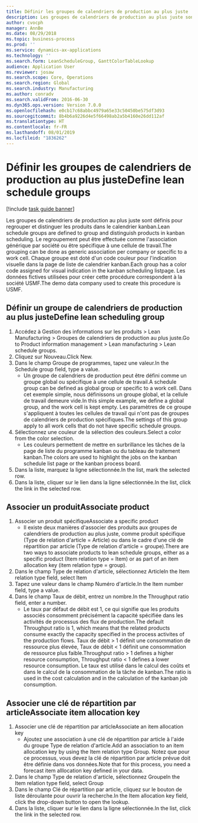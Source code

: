 ```yaml
---
title: Définir les groupes de calendriers de production au plus juste
description: Les groupes de calendriers de production au plus juste sont définis pour regrouper et distinguer les produits dans le calendrier kanban.
author: cvocph
manager: AnnBe
ms.date: 08/29/2018
ms.topic: business-process
ms.prod: ''
ms.service: dynamics-ax-applications
ms.technology: ''
ms.search.form: LeanScheduleGroup, GanttColorTableLookup
audience: Application User
ms.reviewer: josaw
ms.search.scope: Core, Operations
ms.search.region: Global
ms.search.industry: Manufacturing
ms.author: conradv
ms.search.validFrom: 2016-06-30
ms.dyn365.ops.version: Version 7.0.0
ms.openlocfilehash: e0cb17c68abbc4979a65e33c50450be575df3d93
ms.sourcegitcommit: 8b4b6a9226d4e5f66498ab2a5b4160e26dd112af
ms.translationtype: HT
ms.contentlocale: fr-FR
ms.lasthandoff: 08/01/2019
ms.locfileid: "1836262"
---
```

# <a name="define-lean-schedule-groups"></a><span data-ttu-id="c1509-103">Définir les groupes de calendriers de production au plus juste</span><span class="sxs-lookup"><span data-stu-id="c1509-103">Define lean schedule groups</span></span>

[!include [task guide banner](../../includes/task-guide-banner.md)]

<span data-ttu-id="c1509-104">Les groupes de calendriers de production au plus juste sont définis pour regrouper et distinguer les produits dans le calendrier kanban.</span><span class="sxs-lookup"><span data-stu-id="c1509-104">Lean schedule groups are defined to group and distinguish products in kanban scheduling.</span></span> <span data-ttu-id="c1509-105">Le regroupement peut être effectuée comme l'association générique par société ou être spécifique à une cellule de travail.</span><span class="sxs-lookup"><span data-stu-id="c1509-105">The grouping can be done as generic association per company or specific to a work cell.</span></span> <span data-ttu-id="c1509-106">Chaque groupe est doté d'un code couleur pour l'indication visuelle dans la page de liste de calendrier kanban.</span><span class="sxs-lookup"><span data-stu-id="c1509-106">Each group has a color code assigned for visual indication in the kanban scheduling listpage.</span></span> <span data-ttu-id="c1509-107">Les données fictives utilisées pour créer cette procédure correspondent à la société USMF.</span><span class="sxs-lookup"><span data-stu-id="c1509-107">The demo data company used to create this procedure is USMF.</span></span>


## <a name="define-lean-scheduling-group"></a><span data-ttu-id="c1509-108">Définir un groupe de calendriers de production au plus juste</span><span class="sxs-lookup"><span data-stu-id="c1509-108">Define lean scheduling group</span></span>
1. <span data-ttu-id="c1509-109">Accédez à Gestion des informations sur les produits > Lean Manufacturing > Groupes de calendriers de production au plus juste.</span><span class="sxs-lookup"><span data-stu-id="c1509-109">Go to Product information management > Lean manufacturing > Lean schedule groups.</span></span>
2. <span data-ttu-id="c1509-110">Cliquez sur Nouveau.</span><span class="sxs-lookup"><span data-stu-id="c1509-110">Click New.</span></span>
3. <span data-ttu-id="c1509-111">Dans le champ Groupe de programmes, tapez une valeur.</span><span class="sxs-lookup"><span data-stu-id="c1509-111">In the Schedule group field, type a value.</span></span>
    * <span data-ttu-id="c1509-112">Un groupe de calendriers de production peut être défini comme un groupe global ou spécifique à une cellule de travail.</span><span class="sxs-lookup"><span data-stu-id="c1509-112">A schedule group can be defined as global group or specific to a work cell.</span></span> <span data-ttu-id="c1509-113">Dans cet exemple simple, nous définissons un groupe global, et la cellule de travail demeure vide.</span><span class="sxs-lookup"><span data-stu-id="c1509-113">In this simple example, we define a global group, and the work cell is kept empty.</span></span> <span data-ttu-id="c1509-114">Les paramètres de ce groupe s'appliquent à toutes les cellules de travail qui n'ont pas de groupes de calendriers de production spécifiques.</span><span class="sxs-lookup"><span data-stu-id="c1509-114">The settings of this group apply to all work cells that do not have specific schedule groups.</span></span>  
4. <span data-ttu-id="c1509-115">Sélectionnez une couleur de la sélection des couleurs.</span><span class="sxs-lookup"><span data-stu-id="c1509-115">Select a color from the color selection.</span></span>
    * <span data-ttu-id="c1509-116">Les couleurs permettent de mettre en surbrillance les tâches de la page de liste du programme kanban ou du tableau de traitement kanban.</span><span class="sxs-lookup"><span data-stu-id="c1509-116">The colors are used to highlight the jobs on the kanban schedule list page or the kanban process board.</span></span>  
5. <span data-ttu-id="c1509-117">Dans la liste, marquez la ligne sélectionnée.</span><span class="sxs-lookup"><span data-stu-id="c1509-117">In the list, mark the selected row.</span></span>
6. <span data-ttu-id="c1509-118">Dans la liste, cliquer sur le lien dans la ligne sélectionnée.</span><span class="sxs-lookup"><span data-stu-id="c1509-118">In the list, click the link in the selected row.</span></span>

## <a name="associate-product"></a><span data-ttu-id="c1509-119">Associer un produit</span><span class="sxs-lookup"><span data-stu-id="c1509-119">Associate product</span></span>
1. <span data-ttu-id="c1509-120">Associer un produit spécifique</span><span class="sxs-lookup"><span data-stu-id="c1509-120">Associate a specific product</span></span>
    * <span data-ttu-id="c1509-121">Il existe deux manières d'associer des produits aux groupes de calendriers de production au plus juste, comme produit spécifique (Type de relation d'article = Article) ou dans le cadre d'une clé de répartition par article (Type de relation d'article = groupe).</span><span class="sxs-lookup"><span data-stu-id="c1509-121">There are two ways to associate products to lean schedule groups, either as a specific product (Item relation type = Item) or as part of an item allocation key (item relation type = group).</span></span>    
2. <span data-ttu-id="c1509-122">Dans le champ Type de relation d'article, sélectionnez Article</span><span class="sxs-lookup"><span data-stu-id="c1509-122">In the Item relation type field, select Item</span></span>
3. <span data-ttu-id="c1509-123">Tapez une valeur dans le champ Numéro d'article.</span><span class="sxs-lookup"><span data-stu-id="c1509-123">In the Item number field, type a value.</span></span>
4. <span data-ttu-id="c1509-124">Dans le champ Taux de débit, entrez un nombre.</span><span class="sxs-lookup"><span data-stu-id="c1509-124">In the Throughput ratio field, enter a number.</span></span>
    * <span data-ttu-id="c1509-125">Le taux par défaut de débit est 1, ce qui signifie que les produits associés consomment précisément la capacité spécifiée dans les activités de processus des flux de production.</span><span class="sxs-lookup"><span data-stu-id="c1509-125">The default Throughput ratio is 1, which means that the related products consume exactly the capacity specified in the process activites of the production flows.</span></span> <span data-ttu-id="c1509-126">Taux de débit > 1 définit une consommation de ressource plus élevée, Taux de débit < 1 définit une consommation de ressource plus faible.</span><span class="sxs-lookup"><span data-stu-id="c1509-126">Throughput ratio > 1 defines a higher resource consumption, Throughput ratio < 1 defines a lower resource consumption.</span></span> <span data-ttu-id="c1509-127">Le taux est utilisé dans le calcul des coûts et dans le calcul de la consommation de la tâche de kanban.</span><span class="sxs-lookup"><span data-stu-id="c1509-127">The ratio is used in the cost calculation and in the calculation of the kanban job consumption.</span></span>  

## <a name="associate-item-allocation-key"></a><span data-ttu-id="c1509-128">Associer une clé de répartition par article</span><span class="sxs-lookup"><span data-stu-id="c1509-128">Associate item allocation key</span></span>
1. <span data-ttu-id="c1509-129">Associer une clé de répartition par article</span><span class="sxs-lookup"><span data-stu-id="c1509-129">Associate an item allocation key</span></span>
    * <span data-ttu-id="c1509-130">Ajoutez une association à une clé de répartition par article à l'aide du groupe Type de relation d'article.</span><span class="sxs-lookup"><span data-stu-id="c1509-130">Add an association to an item allocation key by using the Item relation type Group.</span></span>   <span data-ttu-id="c1509-131">Notez que pour ce processus, vous devez la clé de répartition par article prévue doit être définie dans vos données.</span><span class="sxs-lookup"><span data-stu-id="c1509-131">Note that for this process, you need a forecast item alllocation key defined in your data.</span></span>  
2. <span data-ttu-id="c1509-132">Dans le champ Type de relation d'article, sélectionnez Groupe</span><span class="sxs-lookup"><span data-stu-id="c1509-132">In the Item relation type field, select Group</span></span>
3. <span data-ttu-id="c1509-133">Dans le champ Clé de répartition par article, cliquez sur le bouton de liste déroulante pour ouvrir la recherche.</span><span class="sxs-lookup"><span data-stu-id="c1509-133">In the Item allocation key field, click the drop-down button to open the lookup.</span></span>
4. <span data-ttu-id="c1509-134">Dans la liste, cliquer sur le lien dans la ligne sélectionnée.</span><span class="sxs-lookup"><span data-stu-id="c1509-134">In the list, click the link in the selected row.</span></span>

